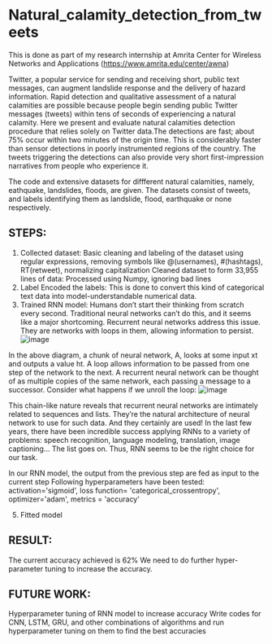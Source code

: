 # Natural_calamity_detection_from_tweets

This is done as part of my research internship at Amrita Center for Wireless Networks and Applications (https://www.amrita.edu/center/awna)

Twitter, a popular service for sending and receiving short, public text messages, can augment landslide response and the delivery of hazard information. Rapid detection and qualitative assessment of a natural calamities are possible because people begin sending public Twitter messages (tweets) within tens of seconds of experiencing a natural calamity. Here we present and evaluate natural calamities detection procedure that relies solely on Twitter data.The detections are fast; about 75% occur within two minutes of the origin time. This is considerably faster than sensor detections in poorly instrumented regions of the country. The tweets triggering the detections can also provide very short first-impression narratives from people who experience it.

The code and extensive datasets for diffferent natural calamities, namely, eathquake, landslides, floods, are given. The datasets consist of tweets, and labels identifying them as landslide, flood, earthquake or none respectively.

## STEPS:

1. Collected dataset: Basic cleaning and labeling of the dataset using regular expressions, removing symbols like @(usernames), #(hashtags), RT(retweet), normalizing capitalization
Cleaned dataset to form 33,955 lines of data: Processed using Numpy, ignoring bad lines
2. Label Encoded the labels: 
This is done to convert this kind of categorical text data into model-understandable numerical data.
3. Trained RNN model:
Humans don’t start their thinking from scratch every second. Traditional neural networks can’t do this, and it seems like a major shortcoming. 
Recurrent neural networks address this issue. They are networks with loops in them, allowing information to persist.
![image](https://user-images.githubusercontent.com/20969232/137827608-2ba22898-4679-4494-a712-a476696a506e.png)

In the above diagram, a chunk of neural network, A, looks at some input xt and outputs a value ht. A loop allows information to be passed from one step of the network to the next.  A recurrent neural network can be thought of as multiple copies of the same network, each passing a message to a successor.
Consider what happens if we unroll the loop:
![image](https://user-images.githubusercontent.com/20969232/137827558-5d145eff-8389-4d78-8cab-a49be995ed3d.png)

This chain-like nature reveals that recurrent neural networks are intimately related to sequences and lists. They’re the natural architecture of neural network to use for such data. And they certainly are used! In the last few years, there have been incredible success applying RNNs to a variety of problems: speech recognition, language modeling, translation, image captioning… The list goes on. Thus, RNN seems to be the right choice for our task.

In our RNN model, the output from the previous step are fed as input to the current step
Following hyperparameters have been tested: activation='sigmoid', 
loss function= 'categorical_crossentropy', optimizer='adam', metrics = 'accuracy'

5. Fitted model

## RESULT:
The current accuracy achieved is 62% We need to do further hyper-parameter tuning to increase the accuracy.

## FUTURE WORK:

Hyperparameter tuning of RNN model to increase accuracy
Write codes for CNN, LSTM, GRU, and other combinations of algorithms and run hyperparameter tuning on them to find the best accuracies

